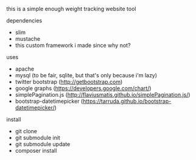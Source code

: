 this is a simple enough weight tracking website tool

dependencies
* slim
* mustache
* this custom framework i made since why not?

uses
* apache
* mysql (to be fair, sqlite, but that's only because i'm lazy)
* twitter bootstrap (http://getbootstrap.com)
* google graphs (https://developers.google.com/chart/)
* simplePagination.js (http://flaviusmatis.github.io/simplePagination.js/)
* bootstrap-datetimepicker (https://tarruda.github.io/bootstrap-datetimepicker/)

install
* git clone
* git submodule init
* git submodule update
* composer install
